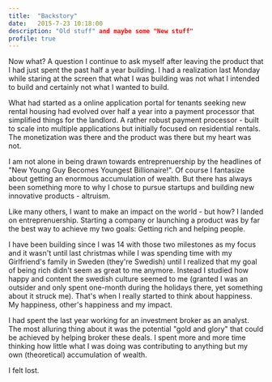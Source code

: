 ```yaml
---
title:  "Backstory"
date:   2015-7-23 10:18:00
description: "Old stuff" and maybe some "New stuff"
profile: true
---
```


Now what? A question I continue to ask myself after leaving the product that I had just spent the past half a year building. I had a realization last Monday while staring at the screen that what I was building was not what I intended to build and certainly not what I wanted to build. 

What had started as a online application portal for tenants seeking new rental housing had evolved over half a year into a payment processor that simplified things for the landlord. A rather robust payment processor - built to scale into multiple applications but initially focused on residential rentals. The monetization was there and the product was there but my heart was not. 

I am not alone in being drawn towards entreprenuership by the headlines of "New Young Guy Becomes Youngest Billionaire!". Of course I fantasize about getting an enormous accumulation of wealth. But there has always been something more to why I chose to pursue startups and building new innovative products - altruism.

Like many others, I want to make an impact on the world - but how? I landed on entreprenuership. Starting a company or launching a product was by far the best way to achieve my two goals: Getting rich and helping people.

I have been building since I was 14 with those two milestones as my focus and it wasn't until last christmas while I was spending time with my Girlfriend's family in Sweden (they're Swedish) until I realized that my goal of being rich didn't seem as great to me anymore. Instead I studied how happy and content the swedish culture seemed to me (granted I was an outsider and only spent one-month during the holidays there, yet something about it struck me). That's when I really started to think about happiness. My happiness, other's happiness and my impact.

I had spent the last year working for an investment broker as an analyst. The most alluring thing about it was the potential "gold and glory" that could be achieved by helping broker these deals. I spent more and more time thinking how little what I was doing was contributing to anything but my own (theoretical) accumulation of wealth.

I felt lost.


